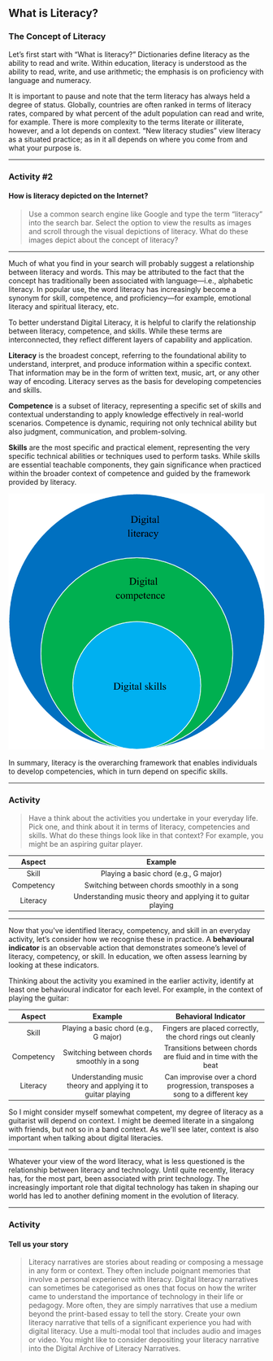 ## What is Literacy?

### The Concept of Literacy

Let’s first start with “What is literacy?” Dictionaries define literacy as the ability to read and write. Within education, literacy is understood as the ability to read, write, and use arithmetic; the emphasis is on proficiency with language and numeracy.

It is important to pause and note that the term literacy has always held a degree of status. Globally, countries are often ranked in terms of literacy rates, compared by what percent of the adult population can read and write, for example. There is more complexity to the terms literate or illiterate, however, and a lot depends on context. “New literacy studies” view literacy as a situated practice; as in it all depends on where you come from and what your purpose is.

* * * 

### Activity #2
#### How is literacy depicted on the Internet?

> Use a common search engine like Google and type the term “literacy” into the search bar. Select the option to view the results as images and scroll through the visual depictions of literacy. What do these images depict about the concept of literacy?

* * *

Much of what you find in your search will probably suggest a relationship between literacy and words. This may be attributed to the fact that the concept has traditionally been associated with language—i.e., alphabetic literacy. In popular use, the word literacy has increasingly become a synonym for skill, competence, and proficiency—for example, emotional literacy and spiritual literacy, etc.

To better understand Digital Literacy, it is helpful to clarify the relationship between literacy, competence, and skills. While these terms are interconnected, they reflect different layers of capability and application.

**Literacy** is the broadest concept, referring to the foundational ability to understand, interpret, and produce information within a specific context. That information may be in the form of written text, music, art, or any other way of encoding. Literacy serves as the basis for developing competencies and skills.

**Competence** is a subset of literacy, representing a specific set of skills and contextual understanding to apply knowledge effectively in real-world scenarios. Competence is dynamic, requiring not only technical ability but also judgment, communication, and problem-solving.

**Skills** are the most specific and practical element, representing the very specific technical abilities or techniques used to perform tasks. While skills are essential teachable components, they gain significance when practiced within the broader context of competence and guided by the framework provided by literacy.

![](images/Digital-skills-competence-and-literacy-concepts.png ":class=image-50")

In summary, literacy is the overarching framework that enables individuals to develop competencies, which in turn depend on specific skills.

* * *

### Activity

> Have a think about the activities you undertake in your everyday life. Pick one, and think about it in terms of literacy, competencies and skills. What do these things look like in that context? For example, you might be an aspiring guitar player. 

| Aspect | Example |
|:---:|:---:|
| Skill | Playing a basic chord (e.g., G major) |
| Competency | Switching between chords smoothly in a song |
| Literacy | Understanding music theory and applying it to guitar playing |

* * *

Now that you've identified literacy, competency, and skill in an everyday activity, let’s consider how we recognise these in practice.
A **behavioural indicator** is an observable action that demonstrates someone’s level of literacy, competency, or skill. In education, we often assess learning by looking at these indicators.

Thinking about the activity you examined in the earlier activity, identify at least one behavioural indicator for each level. For example, in the context of playing the guitar:

| Aspect | Example | Behavioral Indicator |
|:---:|:---:|:---:|
| Skill | Playing a basic chord (e.g., G major) | Fingers are placed correctly, the chord rings out cleanly |
| Competency | Switching between chords smoothly in a song | Transitions between chords are fluid and in time with the beat |
| Literacy | Understanding music theory and applying it to guitar playing | Can improvise over a chord progression, transposes a song to a different key |

So I might consider myself somewhat competent, my degree of literacy as a guitarist will depend on context. I might be deemed literate in a singalong with friends, but not so in a band context. As we'll see later, context is also important when talking about digital literacies.

* * *

Whatever your view of the word literacy, what is less questioned is the relationship between literacy and technology. Until quite recently, literacy has, for the most part, been associated with print technology. The increasingly important role that digital technology has taken in shaping our world has led to another defining moment in the evolution of literacy.

* * *

### Activity
#### Tell us your story

> Literacy narratives are stories about reading or composing a message in any form or context. They often include poignant memories that involve a personal experience with literacy. Digital literacy narratives can sometimes be categorised as ones that focus on how the writer came to understand the importance of technology in their life or pedagogy. More often, they are simply narratives that use a medium beyond the print-based essay to tell the story.
> Create your own literacy narrative that tells of a significant experience you had with digital literacy. Use a multi-modal tool that includes audio and images or video. You might like to consider depositing your literacy narrative into the Digital Archive of Literacy Narratives.
